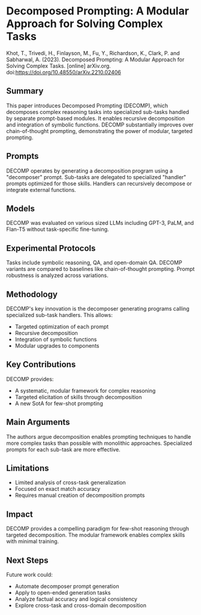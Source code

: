 # Decomposed Prompting: A Modular Approach for Solving Complex Tasks
Khot, T., Trivedi, H., Finlayson, M., Fu, Y., Richardson, K., Clark, P. and Sabharwal, A. (2023). Decomposed Prompting: A Modular Approach for Solving Complex Tasks. [online] arXiv.org. doi:https://doi.org/10.48550/arXiv.2210.02406 
## Summary

This paper introduces Decomposed Prompting (DECOMP), which decomposes complex reasoning tasks into specialized sub-tasks handled by separate prompt-based modules. It enables recursive decomposition and integration of symbolic functions. DECOMP substantially improves over chain-of-thought prompting, demonstrating the power of modular, targeted prompting.

## Prompts

DECOMP operates by generating a decomposition program using a "decomposer" prompt. Sub-tasks are delegated to specialized "handler" prompts optimized for those skills. Handlers can recursively decompose or integrate external functions.

## Models 

DECOMP was evaluated on various sized LLMs including GPT-3, PaLM, and Flan-T5 without task-specific fine-tuning.

## Experimental Protocols

Tasks include symbolic reasoning, QA, and open-domain QA. DECOMP variants are compared to baselines like chain-of-thought prompting. Prompt robustness is analyzed across variations.

## Methodology

DECOMP's key innovation is the decomposer generating programs calling specialized sub-task handlers. This allows:

- Targeted optimization of each prompt 
- Recursive decomposition
- Integration of symbolic functions  
- Modular upgrades to components

## Key Contributions

DECOMP provides:

- A systematic, modular framework for complex reasoning
- Targeted elicitation of skills through decomposition  
- A new SotA for few-shot prompting

## Main Arguments

The authors argue decomposition enables prompting techniques to handle more complex tasks than possible with monolithic approaches. Specialized prompts for each sub-task are more effective.

## Limitations

- Limited analysis of cross-task generalization
- Focused on exact match accuracy
- Requires manual creation of decomposition prompts

## Impact

DECOMP provides a compelling paradigm for few-shot reasoning through targeted decomposition. The modular framework enables complex skills with minimal training.

## Next Steps

Future work could:

- Automate decomposer prompt generation
- Apply to open-ended generation tasks
- Analyze factual accuracy and logical consistency
- Explore cross-task and cross-domain decomposition